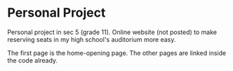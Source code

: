 # Personal Project
Personal project in sec 5 (grade 11). Online website (not posted) to make reserving seats in my high school's auditorium more easy.

The first page is the home-opening page. The other pages are linked inside the code already.

